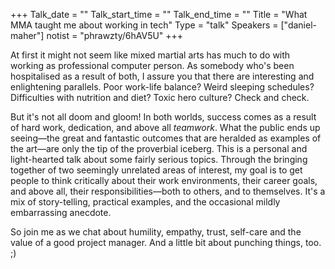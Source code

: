 +++
Talk_date = ""
Talk_start_time = ""
Talk_end_time = ""
Title = "What MMA taught me about working in tech"
Type = "talk"
Speakers = ["daniel-maher"]
notist = "phrawzty/6hAV5U"
+++

At first it might not seem like mixed martial arts has much to do with working as professional computer person. As somebody who's been hospitalised as a result of both, I assure you that there are interesting and enlightening parallels. Poor work-life balance? Weird sleeping schedules? Difficulties with nutrition and diet? Toxic hero culture? Check and check.

But it's not all doom and gloom! In both worlds, success comes as a result of hard work, dedication, and above all _teamwork_. What the public ends up seeing—the great and fantastic outcomes that are heralded as examples of the art—are only the tip of the proverbial iceberg. This is a personal and light-hearted talk about some fairly serious topics. Through the bringing together of two seemingly unrelated areas of interest, my goal is to get people to think critically about their work environments, their career goals, and above all, their responsibilities—both to others, and to themselves. It's a mix of story-telling, practical examples, and the occasional mildly embarrassing anecdote.

So join me as we chat about humility, empathy, trust, self-care and the value of a good project manager. And a little bit about punching things, too. ;)

